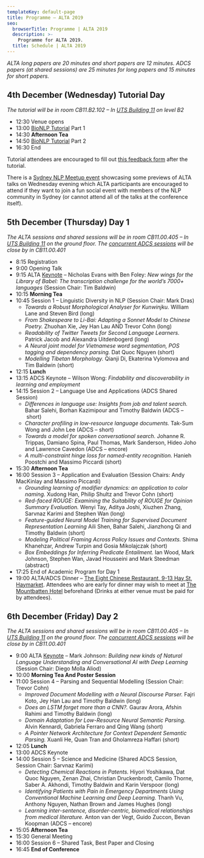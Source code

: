 ```yaml
---
templateKey: default-page
title: Programme – ALTA 2019
seo:
  browserTitle: Programme | ALTA 2019
  description: >-
    Programme for ALTA 2019.
  title: Schedule | ALTA 2019
---
```


_ALTA long papers are 20 minutes and short papers are 12 minutes. ADCS papers (at shared sessions) are 25 minutes for long papers and 15 minutes for short papers._
 
## 4th December (Wednesday) Tutorial Day

_The tutorial will be in room CB11.B2.102 – In [UTS Building 11](https://goo.gl/maps/ixQRd94JR9BU8d2z9) on level B2_

* 12:30 Venue opens
* 13:00 [BioNLP Tutorial](/tutorial) Part 1
* 14:30 **Afternoon Tea**
* 14:50 [BioNLP Tutorial](/tutorial) Part 2
* 16:30 End

Tutorial attendees are encouraged to fill out [this feedback form](https://forms.gle/Z8Tt6vzwvnm9u7729) after the tutorial.

There is a [Sydney NLP Meetup event](https://www.meetup.com/Sydney-Natural-Language-Processing-Meetup/events/266866710) showcasing some previews of ALTA talks on Wednesday evening which ALTA participants are encouraged to attend if they want to join a fun social event with members of the NLP community in Sydney (or cannot attend all of the talks at the conference itself).

## 5th December (Thursday) Day 1

_The ALTA sessions and shared sessions will be in room CB11.00.405 – In [UTS Building 11](https://goo.gl/maps/ixQRd94JR9BU8d2z9) on the ground floor. The [concurrent ADCS sessions](http://adcs-conference.org/2019/programme.html) will be close by in CB11.00.401_

* 8:15 Registration
* 9:00 Opening Talk
* 9:15 ALTA [Keynote](/keynotes) – Nicholas Evans with Ben Foley: _New wings for the Library of Babel: The transcription challenge for the world’s 7000+ languages_ (Session Chair: Tim Baldwin)  
* 10:15 **Morning Tea**
* 10:45 Session 1 – Linguistic Diversity in NLP (Session Chair: Mark Dras) 
  * _Towards a Robust Morphological Analyser for Kunwinjku._ 
    William Lane and Steven Bird (long)
  * _From Shakespeare to Li-Bai: Adapting a Sonnet Model to Chinese Poetry._ 
    Zhuohan Xie, Jey Han Lau AND Trevor Cohn (long)
  * _Readability of Twitter Tweets for Second Language Learners._ 
    Patrick Jacob and Alexandra Uitdenbogerd (long)
  * _A Neural joint model for Vietnamese word segmentation, POS tagging and dependency parsing._ 
    Dat Quoc Nguyen (short)
  * _Modelling Tibetan Morphology._ 
    Qianji Di, Ekaterina Vylomova and Tim Baldwin (short)
* 12:15 **Lunch**
* 13:15 ADCS Keynote – Wilson Wong: _Findability and discoverability in learning and employment_
* 14:15 Session 2 – Language Use and Applications (ADCS Shared Session) 
  * _Differences in language use: Insights from job and talent search._
    Bahar Salehi, Borhan Kazimipour and Timothy Baldwin (ADCS – short)
  * _Character profiling in low-resource language documents._
    Tak-Sum Wong and John Lee  (ADCS – short)
  * _Towards a model for spoken conversational search._
    Johanne R. Trippas, Damiano Spina, Paul Thomas, Mark Sanderson, Hideo Joho and Lawrence Cavedon  (ADCS – encore)
  * _A multi-constraint hinge loss for named-entity recognition._
    Hanieh Poostchi and Massimo Piccardi (short) 
* 15:30 **Afternoon Tea**
* 16:00 Session 3 – Application and Evaluation (Session Chairs: Andy MacKinlay and Massimo Piccardi) 
  * _Grounding learning of modifier dynamics: an application to color naming._
    Xudong Han, Philip Shultz and Trevor Cohn (short)
  * _Red-faced ROUGE: Examining the Suitability of ROUGE for Opinion Summary Evaluation._
    Wenyi Tay, Aditya Joshi, Xiuzhen Zhang, Sarvnaz Karimi and Stephen Wan (long)
  * _Feature-guided Neural Model Training for Supervised Document Representation Learning_
     Aili Shen, Bahar Salehi, Jianzhong Qi and Timothy Baldwin (short)
  * _Modeling Political Framing Across Policy Issues and Contexts._
    Shima Khanehzar, Andrew Turpin and Gosia Mikolajczak (short)
  * _Box Embeddings for Inferring Predicate Entailment._ 
    Ian Wood, Mark Johnson, Stephen Wan, Javad Housseini and Mark Steedman (abstract)
* 17:25 End of Academic Program for Day 1
* 19:00 ALTA/ADCS Dinner – [The Eight Chinese Restaurant, 9-13 Hay St, Haymarket](https://goo.gl/maps/Dc5XwZarV3gYeCZ88). Attendees who are early for dinner may wish to meet at [The Mountbatten Hotel](https://goo.gl/maps/Fz2BNdxNvPByLkX8A) beforehand (Drinks at either venue must be paid for by attendees).

## 6th December (Friday) Day 2

_The ALTA sessions and shared sessions will be in room CB11.00.405 – In [UTS Building 11](https://goo.gl/maps/ixQRd94JR9BU8d2z9) on the ground floor. The [concurrent ADCS sessions](http://adcs-conference.org/2019/programme.html) will be close by in CB11.00.401_

* 9:00 ALTA [Keynote](/keynotes) – Mark Johnson: _Building new kinds of Natural Language Understanding and Conversational AI with Deep Learning_ (Session Chair: Diego Molla Aliod)  
* 10:00 **Morning Tea And Poster Session**
* 11:00 Session 4 – Parsing and Sequential Modelling (Session Chair: Trevor Cohn)   
  * _Improved Document Modelling with a Neural Discourse Parser._
    Fajri Koto, Jey Han Lau and Timothy Baldwin (long)
  * _Does an LSTM forget more than a CNN?._
    Gaurav Arora, Afshin Rahimi and Timothy Baldwin (long)
  * _Domain Adaptation for Low-Resource Neural Semantic Parsing._
    Alvin Kennardi, Gabriela Ferraro and Qing Wang (short)
  * _A Pointer Network Architecture for Context Dependent Semantic Parsing._
    Xuanli He, Quan Tran and Gholamreza Haffari (short)
* 12:05 **Lunch**
* 13:00 ADCS Keynote
* 14:00 Session 5 – Science and Medicine (Shared ADCS Session, Session Chair: Sarvnaz Karimi) 
  * _Detecting Chemical Reactions in Patents._
    Hiyori Yoshikawa, Dat Quoc Nguyen, Zenan Zhai, Christian Druckenbrodt, Camilo Thorne, Saber A. Akhondi, Timothy Baldwin and Karin Verspoor (long)
  * _Identifying Patients with Pain in Emergency Departments Using Conventional Machine Learning and Deep Learning._
    Thanh Vu, Anthony Nguyen, Nathan Brown and James Hughes (long)
  * _Learning inter-sentence, disorder-centric, biomedical relationships from medical literature._
    Anton van der Vegt, Guido Zuccon, Bevan Koopman (ADCS – encore)
* 15:05 **Afternoon Tea**
* 15:30 General Meeting
* 16:00 Session 6 – Shared Task, Best Paper and Closing
* 16:45 **End of Conference**
